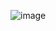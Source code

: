 ![image](https://user-images.githubusercontent.com/77222540/230166989-fdb2fb57-d72e-40e1-8fa8-0edfaef5bed4.png)
